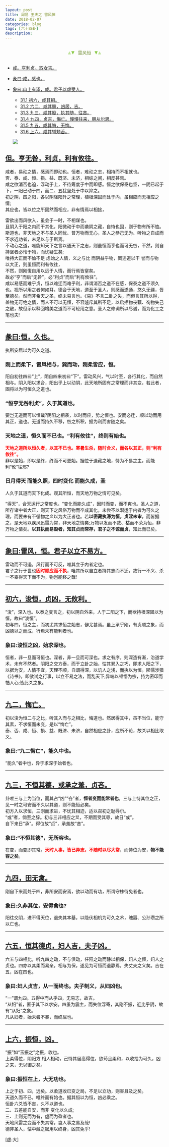 ```yaml
---
layout: post
title: 周易 王夫之 雷风恒
date: 2018-02-07
categories: blog
tags: [六十四卦]
description: 
---
```


<span id = "jump"></span>


<section style="margin: 0px auto; text-align: center;">
    <section class="xhr" style="width: 0px; height: 0px; border-left: 5px solid transparent; border-right: 5px solid transparent; border-bottom: 10px solid rgb(135, 201, 67); display: inline-block; opacity: 0.5; border-top-color: rgb(135, 201, 67);"></section>
    <section class="xhr" style="width: 0px; height: 0px; border-left: 5px solid transparent; border-right: 5px solid transparent; border-top: 10px solid rgb(135, 201, 67); display: inline-block; margin-left: -3px; border-bottom-color: rgb(135, 201, 67);"></section>
    <section style="
margin-left: 0.5em;
display: inline-block;">
        <p>
            <span style="color: rgb(118, 146, 60);">雷风恒</span>
        </p>
    </section>
    <section class="xhr" style="margin-left: 0.5em; width: 0px; height: 0px; border-left: 5px solid transparent; border-right: 5px solid transparent; border-top: 10px solid rgb(135, 201, 67); display: inline-block; border-bottom-color: rgb(135, 201, 67);"></section>
    <section class="xhr" style="width: 0px; height: 0px; border-left: 5px solid transparent; border-right: 5px solid transparent; border-bottom: 10px solid rgb(135, 201, 67); display: inline-block; opacity: 0.5; margin-left: -3px; border-top-color: rgb(135, 201, 67);"></section>
</section>

- [咸。亨利贞。取女吉。](#jump亨利贞)
- [彖曰:咸，感也。](#jump感也)
- [象曰:山上有泽，咸。君子以虚受人。](#jump山上有泽)
  - [31.1 初六，咸其拇。](#jump咸其拇)
  - [31.2 六二，咸其腓，凶居，吉。](#jump咸其腓)
  - [31.3 九三，咸其股，执其随，往吝。](#jump咸其股)
  - [31.4 九四，贞吉，悔亡。憧憧往来，朋从尔思。](#jump憧憧往来)
  - [31.5 九五，咸其脢，无悔。](#jump咸其脢)
  - [31.6 上六，咸其辅颊舌。](#jump咸其辅颊舌)
  
  ![](http://www.guoyi360.com/uploads/allimg/130730/1-130I0214320353.jpg)

<span id = "jump亨无咎"></span>
## [但。亨无咎，利贞，利有攸往。](#jump)
咸者，易动之情，感焉而即动也。恒者，难动之志，相持而不相就也。<br>
否、泰、咸、恒、损、益、既济、未济，相综之间，相反甚焉。<br>
咸之欲消否也迫，浮动于上，不待筹度于中而即感。恒之欲保泰也坚，一阴已起于下，一阳已动于四，而二、五犹坚处于中以抑之。<br>
初之阴，四之阳，各以阴降阳升之常理，植根深固而处于内，虽相应而无相应之情;<br>
其应也，皆以位之所固然而相应，非有情焉以相接，


雷欲出而风欲入，虽会于一时，不相谋也。<br>
且阴入于阳之内而干其化，阳微动于中而袭阴之藏，自恃也固，则于物有所不恤。斯道也，非天地之不与圣人同忧、普万物而无心，圣人之恭己无为、听物之自成而不求近功者，未足以与于斯焉。<br>
不动心之道，唯能知天下之言以通天下之志，则虽恒而亨也而可无咎，不然，则自持坚者必怜于物，而忧疑生矣;<br>
唯持大正而不恤不足 虑始之人情，义之与比 而阴益乎物，罔违道以干 誉而与物 以大正，则虽恒而利有攸往，<br>
不然，则刚愎自用以远于人情，而行焉皆窒矣。<br>
故必“亨”而后“无咎”，必“利贞”而后“利有攸往”。<br>
咸以易感而难乎贞，恒以难迁而难乎利，非谓消否之道不在感，保泰之道不须久也。视所以用之者何如耳。德合于天地，道至于圣人，则感而遂通，悠久无疆，皆至德矣。然而非希天之圣，终未易言也。《易》不言二卦之失，而但言其所以得，盖物无可绝之情，而人不可以无恒，不容遽斥其所不足，以启拒物丧藕、徇物失己之敝，故但示以释回增美之道而不可轻用之意。圣人之修词所以尽诚，而为化工之笔也夫!

----

<span id = "jump恒，久也"></span>
## [彖曰:恒，久也。](#jump)
执所安居以为可久之道。

### 刚上而柔下，雷风相与，巽而动，刚柔皆应，恒。
阳自初往四曰“上”，阴自四来初曰“下”。雷动风兴，气以时至，各行其化，而自然相与。阴入阳以求合，阳出乎上以动阴，此天地所固有之常理而非其变，若此者，固将以为可恒久之道也。

### “恒亨无咎利贞”，久于其道也。
要岂无道而可以恒哉?阴阳之相袭，以时而应，势之恒也。安而必迁，顺以动而用其正，道也。无道而持久不移，咎之所积，据为利而害随之矣。

### 天地之道，恒久而不已也。“利有攸往”，终则有始也。
<font color="#FF0000"><b>天地之道所以恒久者，以其不已也。寒暑生杀，随时合义，而各以其正，则“利有攸往”。<br></b></font>非以是始，即以是终，终而不可更始。据位于退藏之地，恃为不易之主，而能利“攸”往邪?

### 日月得天 而能久照，四时变化 而能久成，圣
人久于其道而天下化成。观其所恒，而天地万物之情可见矣。


“得天”，合天运行之常度也。“变化而能久成”，因时而变，而不爽也。圣人之道，所存诸中者大正，则天下之风俗万物而卒成其化，未尝不以潜运于内者为可久之理，而要未有不循物之义以为大正者也。若**以密藏执滞为恒，贞淫未审**，而皆据之，是天地以疾风迅雷为常，非天地之情矣;万物以发而不敛、枯而不荣为恒，非万物之情矣。**以其执而易毁者，知其贞而常存，君子之不谅而贞**，知此而已矣。

----

<span id = "jump雷风"></span>
## [象曰:雷风，恒。君子以立不易方。](#jump)
雷动而不可遏，风行而不可反，唯其立于内者定也。<br>
君子之行于世也<font color="#FF0000"><b>因时顺应而不执</b></font>，唯其所以自立者持其志而不迁，故行一不义、杀一不辜得天下而不为，物岂能移之哉!

----

<span id = "jump浚恒"></span>
## [初六，浚恒，贞凶，无攸利。](#jump)
“浚”，深入也。以泰之变言之，初以阴自外来，人于二阳之下，而欲持根深固以为恒，故曰“浚恒”。<br>
初与四，恒之主，而初尤其求恒之始志，僻尤甚焉。虽上承乎刚，有贞顺之象，而凶德以之而成，行焉未有能利者也。

### 象曰:浚恒之凶，始求深也。
恒者，非一旦而可恒也。深者，非一旦而可深也。求之有序，则深造有渐，治道学术，未有不然者。阴阳之交方泰，而于立卦之始，怙其巽入之巧，即求人阳之下，以据为安，人情不宜，天理不顺，自谓得深，以讥人之浅，而执以为恒。陋儒涉猎《诗书》，即欲试之行事，以立不易之法，而乱天下;异端以顿悟为宗，持为密印而牿人心;皆此爻之象。

----

<span id = "jump悔亡"></span>
## [九二，悔亡。](#jump)
初以浚为恒二与之比，听其入而与之相比，悔道也。然居得其中，虽不当位，能守其素，不求恒而未变，是以“悔亡”。<br>
泰、否、咸、恒、损、益、既济、未济，自然相应之卦，应所不论，故爻以相比取义。

### 象曰:“九二悔亡”，能久中也。
“能久”者中也，异于求深于始者也。

----

<span id = "jump不恒其德"></span>
## [九三，不恒其德，或承之羞，贞吝。](#jump)
卦唯三与上为当位，而其占“凶”“吝”者，**恒者变而能常者也**，三与上恃其位之正，见一时之可安而不久以其道，则不能恒必矣。<br>
初方入以求恒，三刚而求进，不忧其相迫，适以召初之耻辱尔。<br>
“或”者，倘至之辞。初与三非相应之爻，不期而受其辱，故日“或”。<br>
自下来日“承"。得位故“贞”，承羞故“吝”。

### 象曰:“不恒其德”，无所容也。
在变，而变即其常。<font color="#FF0000"><b>天时人事，皆已异志，不随时以尽大常</b></font>，而恃位为安，**物不能容之矣**。

----

<span id = "jump田无禽"></span>
## [九四，田无禽。](#jump)
刚自下来而处于四，非所安而安焉，欲以动而有功，所谓守株待兔者也。

### 象曰:久非其位，安得禽也?
阳往交阴，进不得天位，退失其本基，以隐伏相机为可久之术，魄嚣、公孙瓒之所以亡也。

----

<span id = "jump恒其德贞"></span>
## [六五，恒其德贞，妇人吉，夫子凶。](#jump)
六五与四相比，听九四之动，不与俱动，任阳之动而静以相保，妇人之恒，妇人之贞也。四亦以其柔而易亲，相与为保，遂见为可恒而退静焉，失丈夫之义矣。吉在五，凶在四也。

### 象曰:妇人贞吉，从一而终也。夫子制义，从妇凶也。
“一”谓九四。五得中而从乎四，无易志，故吉。<br>
“从妇”者，匿于其下以求安。四虽为震主，而失位浮寄，其刚不振，近比乎阴，故有“从妇”之象。<br>
凡从妇者，始未尝不暴，而终屈也。

----

<span id = "jump振恒"></span>
## [上六，振恒，凶。](#jump)
“振”如“玉振之”之振，收也。<br>
上柔得位，阴阳方 相人相动，己恃其居高得位，欲苟且柔和，以收拾为可久，凶之来，无以御之矣。

### 象曰:振恒在上，大无功也。
上之于初、四，远矣。以柔道收已变之局，不足以立功，则害且及之矣。<br>
天道久而不已，唯终而有始也。据其恒以为恒，凶必乘之。<br>
恒卦六爻皆不吉，久不以道也。<br>
二、五差能自安，而非 变化以久成;<br>
三、上则无而为有，虚而为盈者也。<br>
天地风雷之变而不失其常，岂人事之易及哉!<br>
德非圣人，怙中藏之密用以终身，凶其免乎!


[虚:大]



